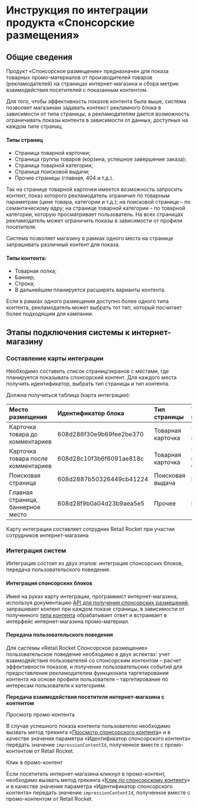 # Инструкция по интеграции продукта «Спонсорские размещения»

## Общие сведения

Продукт «Спонсорское размещение» предназначен для показа товарных промо-материалов от производителей товаров \(рекламодателей\) на страницах интернет-магазина и сбора метрик взаимодействия посетителей с показанным контентом.

Для того, чтобы эффективность показов контента была выше, система позволяет магазинам задавать контекст рекламного блока в зависимости от типа страницы, а рекламодателям дается возможность ограничивать показы контента в зависимости от данных, доступных на каждом типе страниц.

#### Типы страниц

* Страница товарной карточки;
* Страница группы товаров \(корзина, успешное завершение заказа\);
* Страница товарной категории;
* Страница поисковой выдачи;
* Прочие страницы \(главная, 404 и т.д.\).

Так на странице товарной карточки имеется возможность запросить контент, показ которого рекламодатель ограничил по товарным параметрам \(цене товара, категории и т.д.\); на поисковой странице – по семантическому ядру; на странице товарной категории – по товарной категории, которую просматривает пользователь. На всех страницах рекламодатель может ограничить показы в зависимости от профили посетителя.

Система позволяет магазину в рамках одного места на странице запрашивать различный контент для показа.

#### Типы контента:

* Товарная полка;
* Баннер;
* Строка;
* В дальнейшем планируется расширять варианты контента.

Если в рамках одного размещения доступно более одного типа контента, рекламодатель может выбрать тот тип, который посчитает более подходящим для кампании.

## Этапы подключения системы к интернет-магазину

### Составление карты интеграции

Необходимо составить список страниц/экранов с местами, где планируется показывать спонсорский контент. Для каждого места получить идентификатор, выбрать тип страницы и тип контента. 

Должна получиться таблица \(карта интеграции\):

| Место размещения | Идентификатор блока | Тип страницы | Тип контента |
| :--- | :--- | :--- | :--- |
| Карточка товара до комментариев | 608d286f30e9b69fee2be370 | Товарная карточка | Товарная полка |
| Карточка товара после комментариев | 608d28c10f3b6f6091ae818c | Товарная карточка | Товарная полка, баннер |
| Поисковая страница | 608d2887b50326449cb41224 | Поисковая выдача | Баннер |
| Главная страница, баннерное место | 608d28f9b0a04d23b9aea5e5 | Прочее | Баннер |

Карту интеграции составляет сотрудник Retail Rocket при участии сотрудников интернет-магазина

### Интеграция систем

Интеграция состоит из двух этапов: интеграция спонсорских блоков, передача пользовательского поведения.

#### Интеграция спонсорских блоков

Имея на руках карту интеграции, программист интернет-магазина, используя документацию [API для получения спонсорских размещений](api-sponsorskikh-razmeshenii.md), запрашивает контент при каждом показе страницы, в зависимости от полученного [типа контента](instrukciya-po-integracii-retail-rocket-sponsorskoe-razmeshenie.md#tip-kontenta) обрабатывает ответ и встраивает в интерфейс интернет-магазина промо-материал.

#### Передача пользовательского поведения

Для системы «Retail Rocket Спонсорское размещение» пользовательское поведение необходимо в двух аспектах: учет взаимодействия пользователей со спонсорским контентом – расчет эффективности показов, и получение пользовательских событий для предоставления рекламодателем функционала таргетирования контента на основе профиля пользователя – таргетирование по интересам пользователя к категориям.

**Передача взаимодействия посетителя интернет-магазина с контентом**

Просмотр промо-контента

В случае успешного показа контента пользователю необходимо вызвать метод трекинга «[Просмотр спонсорского контента](http-tracking-api.md#prosmotr-sponsorskogo-kontenta)»  и в качестве значения параметра «Идентификатор спонсорского контента» передать значение `impressionContentId`, полученное вместе с промо-контентом от Retail Rocket.

Клик в промо-контент

Если посетитель интернет-магазина кликнул в промо-контент, необходимо вызвать метод трекинга «[Клик по спонсорскому контенту](http-tracking-api.md#klik-po-sponsorskomu-kontentu)»  и в качестве значения параметра «Идентификатор спонсорского контента» передать значение `impressionContentId`, полученное вместе с промо-контентом от Retail Rocket.





